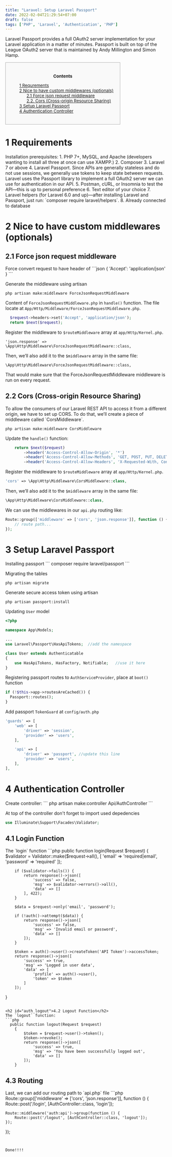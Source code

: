 ```yaml
---
title: "Laravel: Setup Laravel Passport"
date: 2022-02-04T21:29:54+07:00
draft: false
tags: ['PHP', 'Laravel', 'Authentication', 'PHP']
---
```


Laravel Passport provides a full OAuth2 server implementation for your Laravel application in a matter of minutes. Passport is built on top of the League OAuth2 server that is maintained by Andy Millington and Simon Hamp.

<style>
#toc_container {
    background: #f9f9f9 none repeat scroll 0 0;
    border: 1px solid #aaa;
    display: table;
    font-size: 95%;
    margin-bottom: 1em;
    padding: 20px;
    width: auto;
}

.toc_title {
    font-weight: 700;
    text-align: center;
}

#toc_container li, #toc_container ul, #toc_container ul li{
    list-style: outside none none !important;
}
</style>

<div id="toc_container">
<p class="toc_title">Contents</p>
  <ul class="toc_list">
    <li><a href="#requirement">1 Requrements</a></li>
    <li><a href="#nice_to_have">2 Nice to have custom middlewares (optionals)</a>
      <ul>
        <li><a href="#force_json">2.1 Force json request middleware</a></li>
        <li><a href="#cors">2.2. Cors (Cross-origin Resource Sharing)</a></li>
      </ul>
    </li>
    <li><a href="#laravel_passport">3 Setup Laravel Passport</a></li>
    <li><a href="#auth">4 Authentication Controller</a></li>
  </ul>
</div>

<h1 id="requirement">1 Requirements</h1>
Installation prerequisites:
1. PHP 7+, MySQL, and Apache (developers wanting to install all three at once can use XAMPP.)
2. Composer
3. Laravel 7 or above
4. Laravel Passport. Since APIs are generally stateless and do not use sessions, we generally use tokens to keep state between requests. Laravel uses the Passport library to implement a full OAuth2 server we can use for authentication in our API.
5. Postman, cURL, or Insomnia to test the API—this is up to personal preference
6. Text editor of your choice
7. Laravel helpers (for Laravel 6.0 and up)—after installing Laravel and Passport, just run: `composer require laravel/helpers`.
8. Already connected to database

<h1 id="nice_to_have">2 Nice to have custom middlewares (optionals)</h1>
<h2 id="#force_json">2.1 Force json request middleware</h2>
Force convert request to have header of
```json
{
  'Accept': 'application/json'
}
```

Generate the middleware using artisan
```
php artisan make:middleware ForceJsonRequestMiddleware
```

Content of `ForceJsonRequestMiddleware.php` in `handle()` function. The file locate at `App/Http/Middleware/ForceJsonRequestMiddleware.php`.
```php
  $request->headers->set('Accept', 'application/json');
  return $next($request);
```

Register the middleware to `$routeMiddleware` array at `app/Http/Kernel.php`.
```
'json.response' => \App\Http\Middleware\ForceJsonRequestMiddleware::class,
```

Then, we’ll also add it to the `$middleware` array in the same file:
```
\App\Http\Middleware\ForceJsonRequestMiddleware::class,
```

That would make sure that the ForceJsonRequestMiddleware middleware is run on every request.

<h2 href="#cors">2.2 Cors (Cross-origin Resource Sharing)</h2>
To allow the consumers of our Laravel REST API to access it from a different origin, we have to set up CORS. To do that, we’ll create a piece of middleware called `CorsMiddleware`.

```
php artisan make:middleware CorsMiddleware
```

Update the `handle()` function:

```php
    return $next($request)
        ->header('Access-Control-Allow-Origin', '*')
        ->header('Access-Control-Allow-Methods', 'GET, POST, PUT, DELETE, OPTIONS')
        ->header('Access-Control-Allow-Headers', 'X-Requested-With, Content-Type, X-Token-Auth, Authorization');
```

Register the middleware to `$routeMiddleware` array at `app/Http/Kernel.php`.
```php
'cors' => \App\Http\Middleware\CorsMiddleware::class,
```

Then, we’ll also add it to the `$middleware` array in the same file:
```php
\App\Http\Middleware\CorsMiddleware::class,
```

We can use the middlewares in our `api.php` routing like:
```php
Route::group(['middleware' => ['cors', 'json.response']], function () {
    // route path...
});
```

<h1 id="laravel_passport">3 Setup Laravel Passport</h1>
Installing passport
```
composer require laravel/passport
```

Migrating the tables
```
php artisan migrate
```

Generate secure access token using artisan
```
php artisan passport:install
```

Updating `User` model
```php
<?php

namespace App\Models;

...
use Laravel\Passport\HasApiTokens;  //add the namespace

class User extends Authenticatable
{
    use HasApiTokens, HasFactory, Notifiable;   //use it here
}
```

Registering passport routes to `AuthServiceProvider`, place at `boot()` function
```php
if (!$this->app->routesAreCached()) {
  Passport::routes();
}
```

Add passport `TokenGuard` at `config/auth.php`
```php
'guards' => [
    'web' => [
        'driver' => 'session',
        'provider' => 'users',
    ],

    'api' => [
        'driver' => 'passport', //update this line
        'provider' => 'users',
    ],
],
```

<h1 id="auth">4 Authentication Controller</h1>
Create controller:
```
php artisan make:controller Api/AuthController
```

At top of the controller don't forget to import used depedencies
```php
use Illuminate\Support\Facades\Validator;
```

<h2 id="auth_login">4.1 Login Function</h2>
The `login` function
```php
  public function login(Request $request) {
    $validator = Validator::make($request->all(), [
            'email' => 'required|email',
            'password' => 'required'
        ]);

        if ($validator->fails()) {
            return response()->json([
                'success' => false,
                'msg' => $validator->errors()->all(),
                'data' => []
            ], 422);
        }

        $data = $request->only('email', 'password');

        if (!auth()->attempt($data)) {
            return response()->json([
                'success' => false,
                'msg' => 'Invalid email or password',
                'data' => []
            ]);
        }

        $token = auth()->user()->createToken('API Token')->accessToken;
        return response()->json([
            'success' => true,
            'msg' => 'Logged in user data',
            'data' => [
                'profile' => auth()->user(),
                'token' => $token
            ]
        ]);
  }
```

<h2 id="auth_logout">4.2 Logout Function</h2>
The `logout` function:
```php
  public function logout(Request $request)
    {
        $token = $request->user()->token();
        $token->revoke();
        return response()->json([
            'success' => true,
            'msg' => 'You have been successfully logged out',
            'data' => []
        ]);
    }
```

<h2 id="auth_route">4.3 Routing</h2>
Last, we can add our routing path to `api.php` file
```php
Route::group(['middleware' => ['cors', 'json.response']], function () {
    Route::post('/login', [AuthController::class, 'login']);

    Route::middleware('auth:api')->group(function () {
        Route::post('/logout', [AuthController::class, 'logout']);
    });
});
```


Done!!!!